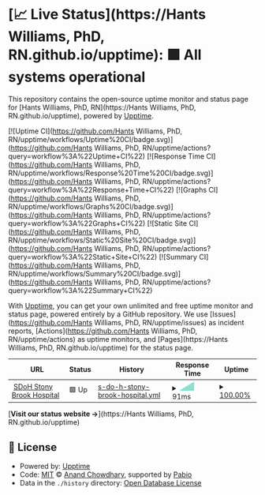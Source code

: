 # [📈 Live Status](https://Hants Williams, PhD, RN.github.io/upptime): <!--live status--> **🟩 All systems operational**

This repository contains the open-source uptime monitor and status page for [Hants Williams, PhD, RN](https://Hants Williams, PhD, RN.github.io/upptime), powered by [Upptime](https://github.com/upptime/upptime).

[![Uptime CI](https://github.com/Hants Williams, PhD, RN/upptime/workflows/Uptime%20CI/badge.svg)](https://github.com/Hants Williams, PhD, RN/upptime/actions?query=workflow%3A%22Uptime+CI%22)
[![Response Time CI](https://github.com/Hants Williams, PhD, RN/upptime/workflows/Response%20Time%20CI/badge.svg)](https://github.com/Hants Williams, PhD, RN/upptime/actions?query=workflow%3A%22Response+Time+CI%22)
[![Graphs CI](https://github.com/Hants Williams, PhD, RN/upptime/workflows/Graphs%20CI/badge.svg)](https://github.com/Hants Williams, PhD, RN/upptime/actions?query=workflow%3A%22Graphs+CI%22)
[![Static Site CI](https://github.com/Hants Williams, PhD, RN/upptime/workflows/Static%20Site%20CI/badge.svg)](https://github.com/Hants Williams, PhD, RN/upptime/actions?query=workflow%3A%22Static+Site+CI%22)
[![Summary CI](https://github.com/Hants Williams, PhD, RN/upptime/workflows/Summary%20CI/badge.svg)](https://github.com/Hants Williams, PhD, RN/upptime/actions?query=workflow%3A%22Summary+CI%22)

With [Upptime](https://upptime.js.org), you can get your own unlimited and free uptime monitor and status page, powered entirely by a GitHub repository. We use [Issues](https://github.com/Hants Williams, PhD, RN/upptime/issues) as incident reports, [Actions](https://github.com/Hants Williams, PhD, RN/upptime/actions) as uptime monitors, and [Pages](https://Hants Williams, PhD, RN.github.io/upptime) for the status page.

<!--start: status pages-->
<!-- This summary is generated by Upptime (https://github.com/upptime/upptime) -->
<!-- Do not edit this manually, your changes will be overwritten -->
<!-- prettier-ignore -->
| URL | Status | History | Response Time | Uptime |
| --- | ------ | ------- | ------------- | ------ |
| <img alt="" src="https://icons.duckduckgo.com/ip3/sdoh.ahi-projects.com.ico" height="13"> [SDoH Stony Brook Hospital](https://sdoh.ahi-projects.com/) | 🟩 Up | [s-do-h-stony-brook-hospital.yml](https://github.com/hantswilliams/upptime/commits/HEAD/history/s-do-h-stony-brook-hospital.yml) | <details><summary><img alt="Response time graph" src="./graphs/s-do-h-stony-brook-hospital/response-time-week.png" height="20"> 91ms</summary><br><a href="https://status.appliedhealthinformatics.com/history/s-do-h-stony-brook-hospital"><img alt="Response time 91" src="https://img.shields.io/endpoint?url=https%3A%2F%2Fraw.githubusercontent.com%2Fhantswilliams%2Fupptime%2FHEAD%2Fapi%2Fs-do-h-stony-brook-hospital%2Fresponse-time.json"></a><br><a href="https://status.appliedhealthinformatics.com/history/s-do-h-stony-brook-hospital"><img alt="24-hour response time 91" src="https://img.shields.io/endpoint?url=https%3A%2F%2Fraw.githubusercontent.com%2Fhantswilliams%2Fupptime%2FHEAD%2Fapi%2Fs-do-h-stony-brook-hospital%2Fresponse-time-day.json"></a><br><a href="https://status.appliedhealthinformatics.com/history/s-do-h-stony-brook-hospital"><img alt="7-day response time 91" src="https://img.shields.io/endpoint?url=https%3A%2F%2Fraw.githubusercontent.com%2Fhantswilliams%2Fupptime%2FHEAD%2Fapi%2Fs-do-h-stony-brook-hospital%2Fresponse-time-week.json"></a><br><a href="https://status.appliedhealthinformatics.com/history/s-do-h-stony-brook-hospital"><img alt="30-day response time 91" src="https://img.shields.io/endpoint?url=https%3A%2F%2Fraw.githubusercontent.com%2Fhantswilliams%2Fupptime%2FHEAD%2Fapi%2Fs-do-h-stony-brook-hospital%2Fresponse-time-month.json"></a><br><a href="https://status.appliedhealthinformatics.com/history/s-do-h-stony-brook-hospital"><img alt="1-year response time 91" src="https://img.shields.io/endpoint?url=https%3A%2F%2Fraw.githubusercontent.com%2Fhantswilliams%2Fupptime%2FHEAD%2Fapi%2Fs-do-h-stony-brook-hospital%2Fresponse-time-year.json"></a></details> | <details><summary><a href="https://status.appliedhealthinformatics.com/history/s-do-h-stony-brook-hospital">100.00%</a></summary><a href="https://status.appliedhealthinformatics.com/history/s-do-h-stony-brook-hospital"><img alt="All-time uptime 100.00%" src="https://img.shields.io/endpoint?url=https%3A%2F%2Fraw.githubusercontent.com%2Fhantswilliams%2Fupptime%2FHEAD%2Fapi%2Fs-do-h-stony-brook-hospital%2Fuptime.json"></a><br><a href="https://status.appliedhealthinformatics.com/history/s-do-h-stony-brook-hospital"><img alt="24-hour uptime 100.00%" src="https://img.shields.io/endpoint?url=https%3A%2F%2Fraw.githubusercontent.com%2Fhantswilliams%2Fupptime%2FHEAD%2Fapi%2Fs-do-h-stony-brook-hospital%2Fuptime-day.json"></a><br><a href="https://status.appliedhealthinformatics.com/history/s-do-h-stony-brook-hospital"><img alt="7-day uptime 100.00%" src="https://img.shields.io/endpoint?url=https%3A%2F%2Fraw.githubusercontent.com%2Fhantswilliams%2Fupptime%2FHEAD%2Fapi%2Fs-do-h-stony-brook-hospital%2Fuptime-week.json"></a><br><a href="https://status.appliedhealthinformatics.com/history/s-do-h-stony-brook-hospital"><img alt="30-day uptime 100.00%" src="https://img.shields.io/endpoint?url=https%3A%2F%2Fraw.githubusercontent.com%2Fhantswilliams%2Fupptime%2FHEAD%2Fapi%2Fs-do-h-stony-brook-hospital%2Fuptime-month.json"></a><br><a href="https://status.appliedhealthinformatics.com/history/s-do-h-stony-brook-hospital"><img alt="1-year uptime 100.00%" src="https://img.shields.io/endpoint?url=https%3A%2F%2Fraw.githubusercontent.com%2Fhantswilliams%2Fupptime%2FHEAD%2Fapi%2Fs-do-h-stony-brook-hospital%2Fuptime-year.json"></a></details>

<!--end: status pages-->

[**Visit our status website →**](https://Hants Williams, PhD, RN.github.io/upptime)

## 📄 License

- Powered by: [Upptime](https://github.com/upptime/upptime)
- Code: [MIT](./LICENSE) © [Anand Chowdhary](https://anandchowdhary.com), supported by [Pabio](https://pabio.com)
- Data in the `./history` directory: [Open Database License](https://opendatacommons.org/licenses/odbl/1-0/)
